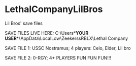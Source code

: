 # LethalCompanyLilBros
Lil Bros' save files

SAVE FILES LIVE HERE:
C:\Users\***YOUR USER***\AppData\LocalLow\ZeekerssRBLX\Lethal Company

SAVE FILE 1: USSC Nostramus; 4 players: Celo, Elder, Lil bro

SAVE FILE 2: 0-RGY; 4+ PLAYERS FUN FUN FUN!!!
